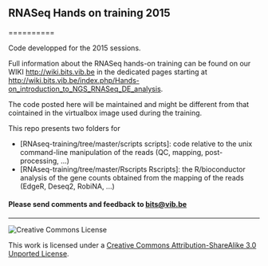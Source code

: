 ## RNASeq Hands on training 2015
==========

Code developped for the 2015 sessions.

Full information about the RNASeq hands-on training can be found on our WIKI <http://wiki.bits.vib.be> in the dedicated pages starting at <http://wiki.bits.vib.be/index.php/Hands-on_introduction_to_NGS_RNASeq_DE_analysis>.

The code posted here will be maintained and might be different from that cointained in the virtualbox image used during the training.

This repo presents two folders for 

* [RNAseq-training/tree/master/scripts scripts]: code relative to the unix command-line manipulation of the reads (QC, mapping, post-processing, ...)
* [RNAseq-training/tree/master/Rscripts Rscripts]:  the R/bioconductor analysis of the gene counts obtained from the mapping of the reads (EdgeR, Deseq2, RobiNA, ...)

<h4>Please send comments and feedback to <a href="mailto:bits@vib.be">bits@vib.be</a></h4>

------------

![Creative Commons License](http://i.creativecommons.org/l/by-sa/3.0/88x31.png?raw=true)

This work is licensed under a [Creative Commons Attribution-ShareAlike 3.0 Unported License](http://creativecommons.org/licenses/by-sa/3.0/).
